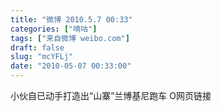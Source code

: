 ```yaml
---
title: "微博 2010.5.7 00:33"
categories: ["嘀咕"]
tags: ["来自微博 weibo.com"]
draft: false
slug: "mcYFLj"
date: "2010-05-07 00:33:00"
---
```


<p>小伙自已动手打造出“山寨”兰博基尼跑车  O网页链接 ​​​​</p>
